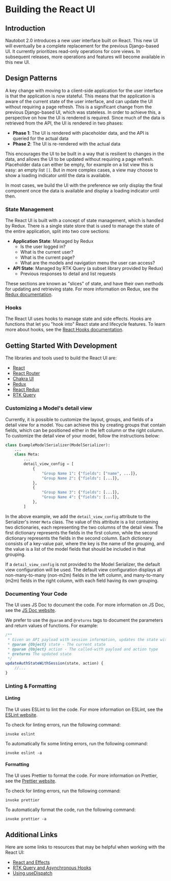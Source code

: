 # Building the React UI

## Introduction

Nautobot 2.0 introduces a new user interface built on React. This new UI will eventually be a complete replacement for the previous Django-based UI. It currently prioritizes read-only operations for core views. In subsequent releases, more operations and features will become available in this new UI.

## Design Patterns

A key change with moving to a client-side application for the user interface is that the application is now stateful. This means that the application is aware of the current state of the user interface, and can update the UI without requiring a page refresh. This is a significant change from the previous Django-based UI, which was stateless. In order to achieve this, a perspective on how the UI is rendered is required. Since much of the data is retrieved from the API, the UI is rendered in two phases:

- **Phase 1**: The UI is rendered with placeholder data, and the API is queried for the actual data
- **Phase 2**: The UI is re-rendered with the actual data

This encourages the UI to be built in a way that is resilient to changes in the data, and allows the UI to be updated without requiring a page refresh. Placeholder data can either be empty, for example on a list view this is easy: an empty list `[]`. But in more complex cases, a view may choose to show a loading indicator until the data is available.

In most cases, we build the UI with the preference we only display the final component once the data is available and display a loading indicator until then.

### State Management

The React UI is built with a concept of state management, which is handled by Redux. There is a single state store that is used to manage the state of the entire application, split into two core sections:

- **Application State**: Managed by Redux
    - Is the user logged in?
    - What is the current user?
    - What is the current page?
    - What are the models and navigation menu the user can access?
- **API State**: Managed by RTK Query (a subset library provided by Redux)
    - Previous responses to detail and list requests

These sections are known as "slices" of state, and have their own methods for updating and retrieving state. For more information on Redux, see the [Redux documentation](https://redux.js.org/).

### Hooks

The React UI uses hooks to manage state and side effects. Hooks are functions that let you "hook into" React state and lifecycle features. To learn more about hooks, see the [React Hooks documentation](https://react.dev/reference/react).

## Getting Started With Development

The libraries and tools used to build the React UI are:

- [React](https://reactjs.org/)
- [React Router](https://reactrouter.com/)
- [Chakra UI](https://chakra-ui.com/)
- [Redux](https://redux.js.org/)
- [React Redux](https://react-redux.js.org/)
- [RTK Query](https://redux-toolkit.js.org/rtk-query/overview)

### Customizing a Model's detail view

Currently, it is possible to customize the layout, groups, and fields of a detail view for a model. You can achieve this by creating groups that contain fields, which can be positioned either in the left column or the right column. To customize the detail view of your model, follow the instructions below:

```python
class ExampleModelSerializer(ModelSerializer):
    ...
    class Meta:
        ...
        detail_view_config = [
            {
                "Group Name 1": {"fields": ["name", ...]},
                "Group Name 2": {"fields": [...]},
            },
            {
                "Group Name 3": {"fields": [...]},
                "Group Name 4": {"fields": [...]},
            },
        ]
```

In the above example, we add the `detail_view_config` attribute to the Serializer's inner `Meta` class. The value of this attribute is a list containing two dictionaries, each representing the two columns of the detail view. The first dictionary represents the fields in the first column, while the second dictionary represents the fields in the second column. Each dictionary consists of a key-value pair, where the key is the name of the grouping, and the value is a list of the model fields that should be included in that grouping.

If a `detail_view_config` is not provided to the Model Serializer, the default view configuration will be used. The default view configuration displays all non-many-to-many (non-m2m) fields in the left column, and many-to-many (m2m) fields in the right column, with each field having its own grouping.

### Documenting Your Code

The UI uses JS Doc to document the code. For more information on JS Doc, see the [JS Doc website](https://jsdoc.app/).

We prefer to use the `@param` and `@returns` tags to document the parameters and return values of functions. For example:

```js
/**
 * Given an API payload with session information, updates the state with the session information
 * @param {Object} state - The current state
 * @param {Object} action - The called-with payload and action type
 * @returns The updated state
 */
updateAuthStateWithSession(state, action) {
    //... 
}
```

### Linting & Formatting

#### Linting

The UI uses ESLint to lint the code. For more information on ESLint, see the [ESLint website](https://eslint.org/).

To check for linting errors, run the following command:

```shell
invoke eslint
```

To automatically fix some linting errors, run the following command:

```shell
invoke eslint -a
```

#### Formatting

The UI uses Prettier to format the code. For more information on Prettier, see the [Prettier website](https://prettier.io/).

To check for linting errors, run the following command:

```shell
invoke prettier
```

To automatically format the code, run the following command:

```shell
invoke prettier -a
```

## Additional Links

Here are some links to resources that may be helpful when working with the React UI:

- [React and Effects](https://react.dev/learn/synchronizing-with-effects)
- [RTK Query and Asynchronous Hooks](https://redux-toolkit.js.org/rtk-query/usage/queries#query-hook-options)
- [Using useDispatch](https://react-redux.js.org/api/hooks#usedispatch)
